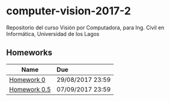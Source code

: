 # computer-vision-2017-2
Repositorio del curso Visión por Computadora, para Ing. Civil en Informática, Universidad de los Lagos


## Homeworks
| Name        | Due        
| ------------- |:-------------
| [Homework 0](homeworks/0/) | 29/08/2017 23:59
| [Homework 0.5](homeworks/0.5/) | 07/09/2017 23:59
